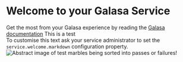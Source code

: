 # Welcome to your Galasa Service
Get the most from your Galasa experience by reading the [Galasa documentation](https://galasa.dev/)
This is a test
<br />
To customise this text ask your service administrator to set the `service.welcome.markdown` configuration property.
![Abstract image of test marbles being sorted into passes or failures!](https://raw.githubusercontent.com/galasa-dev/webui/refs/heads/main/galasa-ui/public/static/homeGraphic.svg)